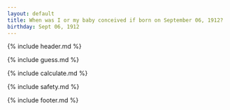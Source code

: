 ```yaml
---
layout: default
title: When was I or my baby conceived if born on September 06, 1912?
birthday: Sept 06, 1912
---
```


{% include header.md %}

{% include guess.md %}

{% include calculate.md %}

{% include safety.md %}

{% include footer.md %}



